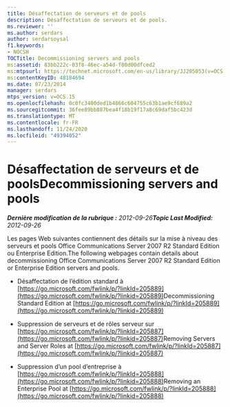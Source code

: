 ```yaml
---
title: Désaffectation de serveurs et de pools
description: Désaffectation de serveurs et de pools.
ms.reviewer: ''
ms.author: serdars
author: serdarsoysal
f1.keywords:
- NOCSH
TOCTitle: Decommissioning servers and pools
ms:assetid: 83bb222c-03f8-46ec-a54d-f80d00dfced2
ms:mtpsurl: https://technet.microsoft.com/en-us/library/JJ205053(v=OCS.15)
ms:contentKeyID: 48184694
ms.date: 07/23/2014
manager: serdars
mtps_version: v=OCS.15
ms.openlocfilehash: 0c0fc3400ded1b4866c604755c63b1ae9cf689a2
ms.sourcegitcommit: 36fee89bb887bea4f18b19f17a8c69daf5bc423d
ms.translationtype: MT
ms.contentlocale: fr-FR
ms.lasthandoff: 11/24/2020
ms.locfileid: "49394052"
---
```

# <a name="decommissioning-servers-and-pools"></a><span data-ttu-id="1938f-103">Désaffectation de serveurs et de pools</span><span class="sxs-lookup"><span data-stu-id="1938f-103">Decommissioning servers and pools</span></span>

<div data-xmlns="http://www.w3.org/1999/xhtml">

<div class="topic" data-xmlns="http://www.w3.org/1999/xhtml" data-msxsl="urn:schemas-microsoft-com:xslt" data-cs="https://msdn.microsoft.com/">

<div data-asp="https://msdn2.microsoft.com/asp">



</div>

<div id="mainSection">

<div id="mainBody"><span data-ttu-id="1938f-104">

<span> </span></span><span class="sxs-lookup"><span data-stu-id="1938f-104">

<span> </span></span></span>

<span data-ttu-id="1938f-105">_**Dernière modification de la rubrique :** 2012-09-26_</span><span class="sxs-lookup"><span data-stu-id="1938f-105">_**Topic Last Modified:** 2012-09-26_</span></span>

<span data-ttu-id="1938f-106">Les pages Web suivantes contiennent des détails sur la mise à niveau des serveurs et pools Office Communications Server 2007 R2 Standard Edition ou Enterprise Edition.</span><span class="sxs-lookup"><span data-stu-id="1938f-106">The following webpages contain details about decommissioning Office Communications Server 2007 R2 Standard Edition or Enterprise Edition servers and pools.</span></span>

  - <span data-ttu-id="1938f-107">Désaffectation de l’édition standard à [https://go.microsoft.com/fwlink/p/?linkId=205889](https://go.microsoft.com/fwlink/p/?linkid=205889)</span><span class="sxs-lookup"><span data-stu-id="1938f-107">Decommissioning Standard Edition at [https://go.microsoft.com/fwlink/p/?linkId=205889](https://go.microsoft.com/fwlink/p/?linkid=205889)</span></span>

  - <span data-ttu-id="1938f-108">Suppression de serveurs et de rôles serveur sur [https://go.microsoft.com/fwlink/p/?linkId=205887](https://go.microsoft.com/fwlink/p/?linkid=205887)</span><span class="sxs-lookup"><span data-stu-id="1938f-108">Removing Servers and Server Roles at [https://go.microsoft.com/fwlink/p/?linkId=205887](https://go.microsoft.com/fwlink/p/?linkid=205887)</span></span>

  - <span data-ttu-id="1938f-109">Suppression d’un pool d’entreprise à [https://go.microsoft.com/fwlink/p/?linkId=205888](https://go.microsoft.com/fwlink/p/?linkid=205888)</span><span class="sxs-lookup"><span data-stu-id="1938f-109">Removing an Enterprise Pool at [https://go.microsoft.com/fwlink/p/?linkId=205888](https://go.microsoft.com/fwlink/p/?linkid=205888)</span></span>

<span data-ttu-id="1938f-110"></div>

<span> </span>

</div>

</div>

</span><span class="sxs-lookup"><span data-stu-id="1938f-110"></div>

<span> </span>

</div>

</div>

</span></span></div>

